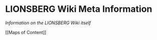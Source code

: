 # LIONSBERG Wiki Meta Information

*Information on the LIONSBERG Wiki itself*

[[Maps of Content]]  